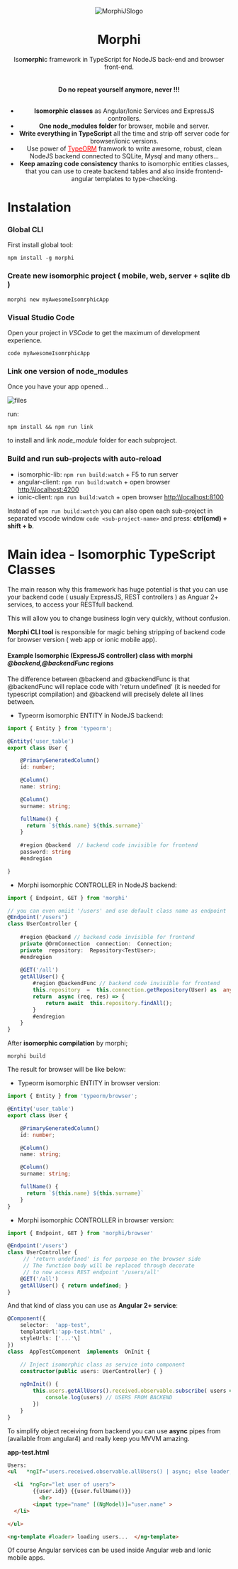 <div align="center">
  
![MorphiJSlogo](logo_github.png)


  <h1>Morphi</h1>
  <p>
    Iso<b>morphi</b>c framework in TypeScript for NodeJS back-end and browser front-end. 
    <br><br><br>
   <strong > Do no repeat yourself anymore, never !!! </strong>
    <br>
    <br>
    <ul>
      <li> <strong>Isomorphic classes</strong> as Angular/Ionic Services and ExpressJS controllers. </li>
      <li><strong>One node_modules folder</strong> for browser, mobile and server.</li>
      <li><strong> Write everything in TypeScript</strong> all the time and strip off server code for browser/ionic versions.</li>
      <li>Use power of  <a style="color:red;" href="https://github.com/typeorm/typeorm">TypeORM</a> framwork to write awesome, robust, clean NodeJS backend connected to SQLite, Mysql and many others... </li>
      <li> <strong>Keep amazing code consistency</strong>
        thanks to isomorphic entities classes, that you can use to
        create backend tables and also inside frontend-angular templates to type-checking.        
      </li>
    </ul>
  <p>
</div>


# Instalation
### Global CLI
First install global tool:
```
npm install -g morphi
```
### Create new isomorphic project ( mobile, web, server + sqlite db ) 
```
morphi new myAwesomeIsomrphicApp
```
### Visual Studio Code
Open your project in *VSCode* to get the maximum of development experience.
```
code myAwesomeIsomrphicApp
```
### Link one version of node_modules
Once you have your app opened... 

![files](files.png)

run:
```
npm install && npm run link
```
to install and link *node_module* folder for each subproject.
### Build and run sub-projects with auto-reload
- isomorphic-lib: `npm run build:watch` + F5 to run server
- angular-client: `npm run build:watch` + open browser [http:\\\\localhost:4200](http:%5C%5Clocalhost:4200)
- ionic-client: `npm run build:watch` + open browser [http:\\\\localhost:8100](http:%5C%5Clocalhost:8100)

Instead of `npm run build:watch` you can also open each sub-project in separated vscode window `code <sub-project-name>`
and press: **ctrl(cmd) + shift + b**.

# Main idea - Isomorphic TypeScript Classes
The main reason why this framework has huge potential is that you can use your backend code 
( usualy ExpressJS, REST controllers ) as Anguar 2+ services, to access your RESTfull backend.

This will allow you to change business login very quickly, without confusion.

**Morphi CLI tool** is responsible for magic behing stripping of backend code for browser version ( web app or ionic mobile app).

#### Example Isomorphic (ExpressJS controller) class with morphi *@backend,@backendFunc* regions
The difference between @backend and @backendFunc is that @backendFunc will replace code with 'return undefined' (it is needed for typescript compilation) and @backend
will precisely delete all lines between.

- Typeorm isomorphic ENTITY in NodeJS backend:
```ts
import { Entity } from 'typeorm';

@Entity('user_table')
export class User {

    @PrimaryGeneratedColumn()
    id: number;

    @Column()
    name: string;

    @Column()
    surname: string;

    fullName() {
      return `${this.name} ${this.surname}`
    }
    
    #region @backend  // backend code invisible for frontend
    password: string
    #endregion

}
```

- Morphi isomorphic CONTROLLER in NodeJS backend:
```ts
import { Endpoint, GET } from 'morphi'

// you can even omiit '/users' and use default class name as endpoint
@Endpoint('/users') 
class UserController {
	
	#region @backend // backend code invisible for frontend
	private @OrmConnection  connection:  Connection;
	private  repository:  Repository<TestUser>;
	#endregion
	
	@GET('/all')
	getAllUser() {
		#region @backendFunc // backend code invisible for frontend
		this.repository  =  this.connection.getRepository(User) as  any;
		return  async (req, res) => {
			return await  this.repository.findAll();
		}
		#endregion
	}	
}

```
After **isomorphic compilation** by morphi;
```
morphi build
```
The result for browser will be like below:

- Typeorm isomorphic ENTITY in browser version:
```ts
import { Entity } from 'typeorm/browser';

@Entity('user_table')
export class User {

    @PrimaryGeneratedColumn()
    id: number;

    @Column()
    name: string;

    @Column()
    surname: string;

    fullName() {
      return `${this.name} ${this.surname}`
    }
}
```
- Morphi isomorphic CONTROLLER in browser version:
```ts
import { Endpoint, GET } from 'morphi/browser'

@Endpoint('/users') 
class UserController {
	 // 'return undefined' is for purpose on the browser side
	 // The function body will be replaced through decorate
	 // to now access REST endpoint '/users/all'
	@GET('/all')
	getAllUser() { return undefined; }	
}
```
And that kind of class you can use as **Angular 2+ service**:
```ts
@Component({
	selector:  'app-test',
	templateUrl:'app-test.html' ,
	styleUrls: ['...'\]
})
class  AppTestComponent  implements  OnInit {

	// Inject isomorphic class as service into component
	constructor(public users: UserController) { } 
	
	ngOnInit() {
		this.users.getAllUsers().received.observable.subscribe( users => {
			console.log(users) // USERS FROM BACKEND
		}) 
	}
}
```
To simplify object receiving from backend you can use **async** pipes from (available from angular4) 
and really keep you MVVM amazing.

**app-test.html**  
```html
Users:
<ul   *ngIf="users.received.observable.allUsers() | async; else loader; let users" >

  <li  *ngFor="let user of users"> 
  		{{user.id}} {{user.fullName()}} 
		  <br>
		<input type="name" [(NgModel)]="user.name" >
  </li>

</ul>

<ng-template #loader> loading users...  </ng-template>

```


Of course Angular services can be used inside Angular web and Ionic mobile apps. 


